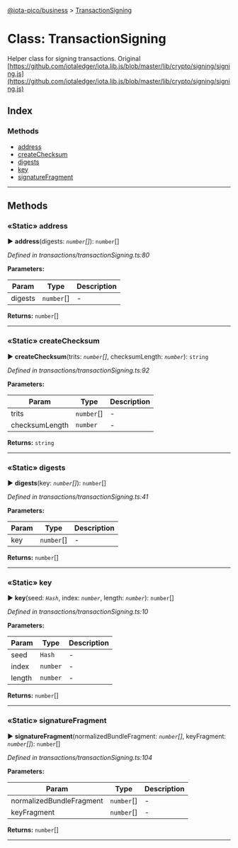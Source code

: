 [@iota-pico/business](../README.md) > [TransactionSigning](../classes/transactionsigning.md)



# Class: TransactionSigning


Helper class for signing transactions. Original [https://github.com/iotaledger/iota.lib.js/blob/master/lib/crypto/signing/signing.js](https://github.com/iotaledger/iota.lib.js/blob/master/lib/crypto/signing/signing.js)

## Index

### Methods

* [address](transactionsigning.md#address)
* [createChecksum](transactionsigning.md#createchecksum)
* [digests](transactionsigning.md#digests)
* [key](transactionsigning.md#key)
* [signatureFragment](transactionsigning.md#signaturefragment)



---
## Methods
<a id="address"></a>

### «Static» address

► **address**(digests: *`number`[]*): `number`[]



*Defined in transactions/transactionSigning.ts:80*



**Parameters:**

| Param | Type | Description |
| ------ | ------ | ------ |
| digests | `number`[]   |  - |





**Returns:** `number`[]





___

<a id="createchecksum"></a>

### «Static» createChecksum

► **createChecksum**(trits: *`number`[]*, checksumLength: *`number`*): `string`



*Defined in transactions/transactionSigning.ts:92*



**Parameters:**

| Param | Type | Description |
| ------ | ------ | ------ |
| trits | `number`[]   |  - |
| checksumLength | `number`   |  - |





**Returns:** `string`





___

<a id="digests"></a>

### «Static» digests

► **digests**(key: *`number`[]*): `number`[]



*Defined in transactions/transactionSigning.ts:41*



**Parameters:**

| Param | Type | Description |
| ------ | ------ | ------ |
| key | `number`[]   |  - |





**Returns:** `number`[]





___

<a id="key"></a>

### «Static» key

► **key**(seed: *`Hash`*, index: *`number`*, length: *`number`*): `number`[]



*Defined in transactions/transactionSigning.ts:10*



**Parameters:**

| Param | Type | Description |
| ------ | ------ | ------ |
| seed | `Hash`   |  - |
| index | `number`   |  - |
| length | `number`   |  - |





**Returns:** `number`[]





___

<a id="signaturefragment"></a>

### «Static» signatureFragment

► **signatureFragment**(normalizedBundleFragment: *`number`[]*, keyFragment: *`number`[]*): `number`[]



*Defined in transactions/transactionSigning.ts:104*



**Parameters:**

| Param | Type | Description |
| ------ | ------ | ------ |
| normalizedBundleFragment | `number`[]   |  - |
| keyFragment | `number`[]   |  - |





**Returns:** `number`[]





___


